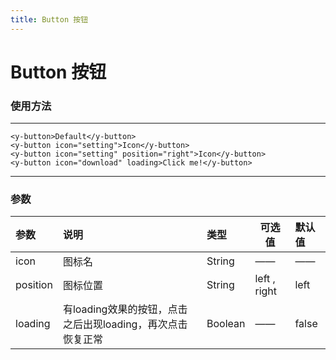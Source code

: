```yaml
---
title: Button 按钮
---
```


# Button 按钮

### 使用方法

---

<button-demo></button-demo>

```
<y-button>Default</y-button>
<y-button icon="setting">Icon</y-button>
<y-button icon="setting" position="right">Icon</y-button>
<y-button icon="download" loading>Click me!</y-button>
```

---

### 参数

| 参数           | 说明           | 类型  | 可选值      | 默认值     |
|:------------- |:---------------|:-----|-----|:-----|
|  icon         | 图标名          | String |  ——  | —— |
|  position     | 图标位置        | String |  left , right   | left |
|  loading      | 有loading效果的按钮，点击之后出现loading，再次点击恢复正常| Boolean | —— | false |



